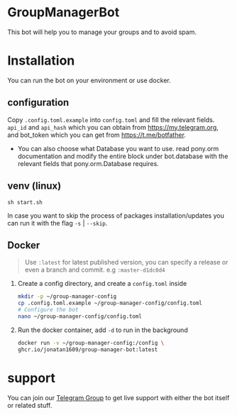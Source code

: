 # GroupManagerBot
This bot will help you to manage your groups and to avoid spam.

# Installation

You can run the bot on your environment or use docker.

## configuration

Copy `.config.toml.example` into `config.toml` 
and fill the relevant fields. `api_id` and `api_hash`
which you can obtain from https://my.telegram.org, and bot_token which you can get from https://t.me/botfather.
- You can also choose what Database you want to use. read pony.orm documentation and modify the entire block under bot.database with the relevant fields that pony.orm.Database requires.

## venv (linux)

```
sh start.sh
```
In case you  want to skip the process of packages installation/updates you can run it with the flag `-s` | `--skip`.

## Docker
> Use `:latest` for latest published version, you can specify a release or even a branch and commit.
e.g `:master-d1dc0d4`

1. Create a config directory, and create a `config.toml` inside    
    ```bash
    mkdir -p ~/group-manager-config
    cp .config.toml.example ~/group-manager-config/config.toml
    # Configure the bot
    nano ~/group-manager-config/config.toml
    ```
2. Run the docker container, add `-d` to run in the background
    ```bash
    docker run -v ~/group-manager-config:/config \
    ghcr.io/jonatan1609/group-manager-bot:latest
    ```
   
# support

You can join our [Telegram Group](https://t.me/GMBot_group) to get live support with either the bot itself or related stuff.